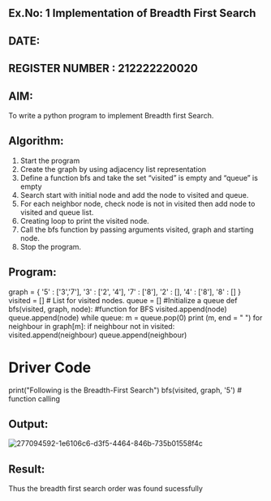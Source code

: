 ## Ex.No: 1 Implementation of Breadth First Search
## DATE:
## REGISTER NUMBER : 212222220020
## AIM:
To write a python program to implement Breadth first Search.
## Algorithm:
1. Start the program
2. Create the graph by using adjacency list representation
3. Define a function bfs and take the set “visited” is empty and “queue” is empty
4. Search start with initial node and add the node to visited and queue.
5. For each neighbor node, check node is not in visited then add node to visited and queue list.
6. Creating loop to print the visited node.
7. Call the bfs function by passing arguments visited, graph and starting node.
8. Stop the program.
## Program:
graph = {
'5' : ['3','7'],
'3' : ['2', '4'],
'7' : ['8'],
'2' : [],
'4' : ['8'],
'8' : []
}
visited = [] # List for visited nodes.
queue = [] #Initialize a queue
def bfs(visited, graph, node): #function for BFS
visited.append(node)
queue.append(node)
while queue:
m = queue.pop(0)
print (m, end = " ")
for neighbour in graph[m]:
if neighbour not in visited:
visited.append(neighbour)
queue.append(neighbour)
# Driver Code
print("Following is the Breadth-First Search")
bfs(visited, graph, '5') # function calling
## Output:
![277094592-1e6106c6-d3f5-4464-846b-735b01558f4c](https://github.com/Madhumithamahendran/AI_Lab_2023-24/assets/119394403/ef8a7d44-7dfa-4c5b-a0dc-afa75aaf7473)

## Result:
Thus the breadth first search order was found sucessfully
